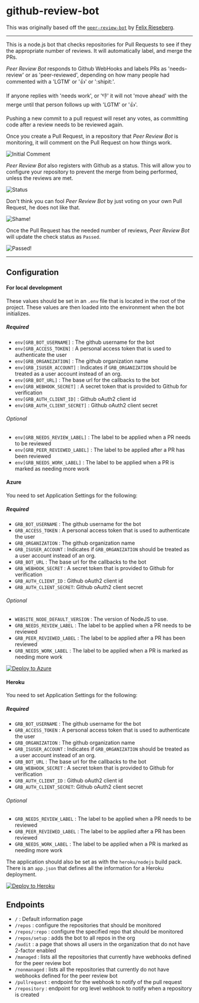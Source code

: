 # github-review-bot

This was originally based off the [`peer-review-bot`](https://github.com/felixrieseberg/peer-review-bot) by [Felix Rieseberg](https://github.com/felixrieseberg).

---

This is a node.js bot that checks repositories for Pull Requests to see if they
the appropriate number of reviews. It will automatically label, and merge the PRs.

 _Peer Review Bot_ responds to Github WebHooks and labels PRs as 'needs-review' or as
'peer-reviewed', depending on how many people had commented with a 'LGTM' or ':+1:' or ':shipit:'.

If anyone replies with 'needs work', or ':-1:' it will not 'move ahead' with
the merge until that person follows up with 'LGTM' or ':+1:'.

Pushing a new commit to a pull request will reset any votes, as committing code
after a review needs to be reviewed again.

Once you create a Pull Request, in a repository that _Peer Review Bot_ is monitoring,
it will comment on the Pull Request on how things work.

![Initial Comment](http://i.imgur.com/TyNYxU9.png)

 _Peer Review Bot_ also registers with Github as a status. This will allow you to configure
your repository to prevent the merge from being performed, unless the reviews are
met.

![Status](http://i.imgur.com/VlsZ7dU.png)

Don't think you can fool _Peer Review Bot_ by just voting on your own Pull Request,
he does not like that.

![Shame!](http://i.imgur.com/Fb6VGdY.png)

Once the Pull Request has the needed number of reviews, _Peer Review Bot_ will
update the check status as `Passed`.

![Passed!](http://i.imgur.com/QkQhKXC.png)

---

## Configuration

#### For local development

These values should be set in an `.env` file that is located in the root of the project. These
values are then loaded into the environment when the bot initializes.

##### Required

- `env[GRB_BOT_USERNAME]` : The github username for the bot
- `env[GRB_ACCESS_TOKEN]` : A personal access token that is used to authenticate the user
- `env[GRB_ORGANIZATION]` : The github organization name
- `env[GRB_ISUSER_ACCOUNT]` : Indicates if `GRB_ORGANIZATION` should be treated as a user account instead of an org.
- `env[GRB_BOT_URL]` : The base url for the callbacks to the bot
- `env[GRB_WEBHOOK_SECRET]` : A secret token that is provided to Github for verification
- `env[GRB_AUTH_CLIENT_ID]` : Github oAuth2 client id
- `env[GRB_AUTH_CLIENT_SECRET]` : Github oAuth2 client secret

###### Optional

- `env[GRB_NEEDS_REVIEW_LABEL]` : The label to be applied when a PR needs to be reviewed
- `env[GRB_PEER_REVIEWED_LABEL]` : The label to be applied after a PR has been reviewed
- `env[GRB_NEEDS_WORK_LABEL]` : The label to be applied when a PR is marked as needing more work

#### Azure

You need to set Application Settings for the following:

##### Required

- `GRB_BOT_USERNAME` : The github username for the bot
- `GRB_ACCESS_TOKEN` : A personal access token that is used to authenticate the user
- `GRB_ORGANIZATION` : The github organization name
- `GRB_ISUSER_ACCOUNT` : Indicates if `GRB_ORGANIZATION` should be treated as a user account instead of an org.
- `GRB_BOT_URL` : The base url for the callbacks to the bot
- `GRB_WEBHOOK_SECRET` : A secret token that is provided to Github for verification
- `GRB_AUTH_CLIENT_ID` : Github oAuth2 client id
- `GRB_AUTH_CLIENT_SECRET`: Github oAuth2 client secret
###### Optional

- `WEBSITE_NODE_DEFAULT_VERSION` : The version of NodeJS to use.
- `GRB_NEEDS_REVIEW_LABEL` : The label to be applied when a PR needs to be reviewed
- `GRB_PEER_REVIEWED_LABEL` : The label to be applied after a PR has been reviewed
- `GRB_NEEDS_WORK_LABEL` : The label to be applied when a PR is marked as needing more work


[![Deploy to Azure](http://azuredeploy.net/deploybutton.png)](https://azuredeploy.net/)

#### Heroku

You need to set Application Settings for the following:

##### Required

- `GRB_BOT_USERNAME` : The github username for the bot
- `GRB_ACCESS_TOKEN` : A personal access token that is used to authenticate the user
- `GRB_ORGANIZATION` : The github organization name
- `GRB_ISUSER_ACCOUNT` : Indicates if `GRB_ORGANIZATION` should be treated as a user account instead of an org.
- `GRB_BOT_URL` : The base url for the callbacks to the bot
- `GRB_WEBHOOK_SECRET` : A secret token that is provided to Github for verification
- `GRB_AUTH_CLIENT_ID` : Github oAuth2 client id
- `GRB_AUTH_CLIENT_SECRET`: Github oAuth2 client secret

###### Optional

- `GRB_NEEDS_REVIEW_LABEL` : The label to be applied when a PR needs to be reviewed
- `GRB_PEER_REVIEWED_LABEL` : The label to be applied after a PR has been reviewed
- `GRB_NEEDS_WORK_LABEL` : The label to be applied when a PR is marked as needing more work

The application should also be set as with the `heroku/nodejs` build pack. There is an `app.json`
that defines all the information for a Heroku deployment.

[![Deploy to Heroku](https://www.herokucdn.com/deploy/button.png)](https://heroku.com/deploy)

## Endpoints

- `/` : Default information page
- `/repos` : configure the repositories that should be monitored
- `/repos/:repo` : configure the specified repo that should be monitored
- `/repos/setup` : adds the bot to all repos in the org
- `/audit` : a page that shows all users in the organization that do not have 2-factor enabled
- `/managed` : lists all the repositories that currently have webhooks defined for the peer review bot
- `/nonmanaged` : lists all the repositories that currently do not have webhooks defined for the peer review bot
- `/pullrequest` : endpoint for the webhook to notify of the pull request
- `/repository` : endpoint for org level webhook to notify when a repository is created

